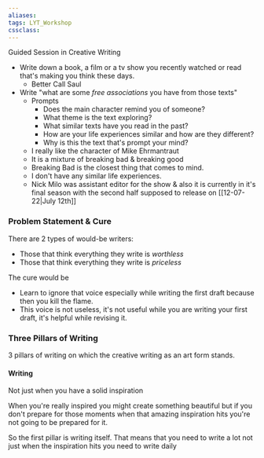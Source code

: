 ```yaml
---
aliases:
tags: LYT_Workshop  
cssclass:
---
```


Guided Session in Creative Writing

- Write down a book, a film or a tv show you recently watched or read that's making you think these days.
	- Better Call Saul
- Write "what are some *free associations* you have from those texts" 
	- Prompts
		- Does the main character remind you of someone?
		- What theme is the text exploring?
		- What similar texts have you read in the past?
		- How are your life experiences similar and how are they different?
		- Why is this the text that's prompt your mind?
	- I really like the character of Mike Ehrmantraut
	- It is a mixture of breaking bad & breaking good
	- Breaking Bad is the closest thing that comes to mind.
	- I don't have any similar life experiences.
	- Nick Milo was assistant editor for the show & also it is currently in it's final season with the second half supposed to release on [[12-07-22|July 12th]]


### Problem Statement & Cure
There are 2 types of would-be writers:
- Those that think everything they write is *worthless*
- Those that think everything they write is *priceless*

The cure would be 
- Learn to ignore that voice especially while writing the first draft because then you kill the flame.
- This voice is not useless, it's not useful while you are writing your first draft, it's helpful while revising it.


### Three Pillars of Writing
3 pillars of writing on which the creative writing as an art form stands.

#### Writing
Not just when you have a solid inspiration

When you're really inspired you might create something beautiful but if you don't prepare for those moments when that amazing inspiration hits you're not going to be prepared for it.

So the first pillar is writing itself. That means that you need to write a lot not just when the inspiration hits you need to write daily